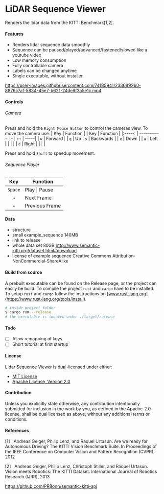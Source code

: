 # LiDAR Sequence Viewer
Renders the lidar data from the KITTI Benchmark[1,2].


#### Features
- Renders lidar sequence data smoothly 
- Sequence can be paused/played/advanced/fastened/slowed like a youtube video 
- Low memory consumption
- Fully controllable camera
- Labels can be changed anytime
- Single executable, without installer

https://user-images.githubusercontent.com/74185941/233689260-8876c7af-5834-45e7-b621-24de6f3a5e1c.mp4

#### Controls
###### Camera
Press and hold the `Right Mouse Button` to control the cameras view. 
To move the camera use:
| Key           | Function | | Key | Function |
|:-----:   | ----------- | - | :-: | -----|
| `w`        | Forward | | `q`     | Up
| `s`     | Backwards |  | `e`     | Down |
| `a`     | Left |  | | |
| `d`     | Right |  | | |

Press and hold `Shift` to speedup movement. 

###### Sequence Player
| Key           | Function |
|:-----:   | ----------- |  
|`Space`   | Play \| Pause | 
| `→`     | Next Frame |
| `←`     | Previous Frame |

#### Data
- structure
- small example_sequence 140MB
- link to release
- whole data set 80GB http://www.semantic-kitti.org/dataset.html#download
- license of example sequence Creative Commons Attribution-NonCommercial-ShareAlike 



#### Build from source
A prebuilt executable can be found on the Release page, or the project can easily be build.
To compile the project `rust` and `cargo` have to be installed. To setup `rust` and `cargo` follow the instructions on [www.rust-lang.org](https://www.rust-lang.org/tools/install).

```bash
# inside project folder
$ cargo run --release
# the executable is located under ./target/release
```
#### Todo
- [ ] Allow remapping of keys
- [ ] Short tutorial at first startup

#### License
Lidar Sequence Viewer is dual-licensed under either:
- [MIT License](../main/LICENSE-MIT)
- [Apache License, Version 2.0](../main/LICENSE-APACHE) 

#### Contribution
Unless you explicitly state otherwise, any contribution intentionally submitted for inclusion in the work by you, as defined in the Apache-2.0 license, shall be dual licensed as above, without any additional terms or conditions.

#### References
[1]&nbsp;&nbsp;&nbsp;Andreas Geiger, Philip Lenz, and Raquel Urtasun. Are we ready for Autonomous Driving? The KITTI Vision Benchmark Suite. In Proceedings of the IEEE Conference on Computer Vision and Pattern Recognition (CVPR), 2012

[2]&nbsp;&nbsp;&nbsp;Andreas Geiger, Philip Lenz, Christoph Stiller, and Raquel Urtasun. Vision meets Robotics: The KITTI Dataset. International Journal of Robotics Research (IJRR), 2013


https://github.com/PRBonn/semantic-kitti-api
